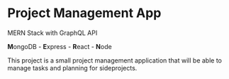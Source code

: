 # Project Management App

MERN Stack with GraphQL API

**M**ongoDB - **E**xpress - **R**eact - **N**ode

This project is a small project management application that will be able to manage tasks and planning for sideprojects.
